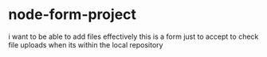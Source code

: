 # node-form-project
i want to be able to add files effectively
this is a form just to accept to check file uploads when its within the local repository 
